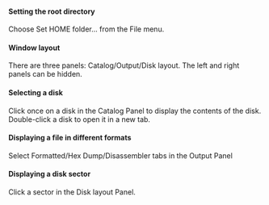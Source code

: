 #### Setting the root directory
Choose Set HOME folder... from the File menu.
#### Window layout
There are three panels: Catalog/Output/Disk layout. The left and right panels can be hidden.
#### Selecting a disk
Click once on a disk in the Catalog Panel to display the contents of the disk. Double-click a disk to open it in a new tab.
#### Displaying a file in different formats
Select Formatted/Hex Dump/Disassembler tabs in the Output Panel
#### Displaying a disk sector
Click a sector in the Disk layout Panel.
